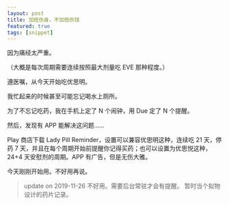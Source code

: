 ```yaml
---
layout: post
title: 加班伤身，不加班伤钱
featured: true
tags: [snippet]
---
```




因为痛经太严重。

（大概是每次周期需要连续按照最大剂量吃 EVE 那种程度。）

遵医嘱，从今天开始吃优思明。

我忙起来的时候甚至可能忘记喝水上厕所。

为了不忘记吃药，我在手机上定了 N 个闹钟，用 Due 定了 N 个提醒。

然后，发现有 APP 能解决这问题……

Play 商店下载 Lady Pill Reminder，设置可以兼容优思明这种，连续吃 21 天，停药 7 天，并且在每个周期开始前提醒你记得买药；也可以设置为优思悦这种，24+4 天安慰剂的周期。APP 有广告，但是无伤大雅。

今天刚刚开始用。不好用再说。


> update on 2019-11-26
> 不好用。需要后台常驻才会有提醒。
> 暂时当个拟物设计的药片记录。
